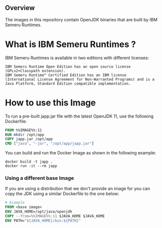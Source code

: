 ## Overview

The images in this repository contain OpenJDK binaries that are built by IBM Semeru Runtimes.

# What is IBM Semeru Runtimes ?

IBM Semeru Runtimes is available in two editions with different licenses:

    IBM Semeru Runtime Open Edition has an open source license (GPLv2+Classpath extension).
    IBM Semeru Runtime™ Certified Edition has an IBM license (International License Agreement for Non-Warranted Programs) and is a Java Platform, Standard Edition compatible implementation.

# How to use this Image

To run a pre-built japp.jar file with the latest OpenJDK 11, use the following Dockerfile:

```dockerfile
FROM %%IMAGE%%:11
RUN mkdir /opt/app
COPY japp.jar /opt/app
CMD ["java", "-jar", "/opt/app/japp.jar"]
```

You can build and run the Docker Image as shown in the following example:

```console
docker build -t japp .
docker run -it --rm japp
```

### Using a different base Image

If you are using a distribution that we don't provide an image for you can copy the JDK using a similar Dockerfile to the one below:

```dockerfile
# Example
FROM <base image>
ENV JAVA_HOME=/opt/java/openjdk
COPY --from=%%IMAGE%%:11 $JAVA_HOME $JAVA_HOME
ENV PATH="${JAVA_HOME}/bin:${PATH}"
```
